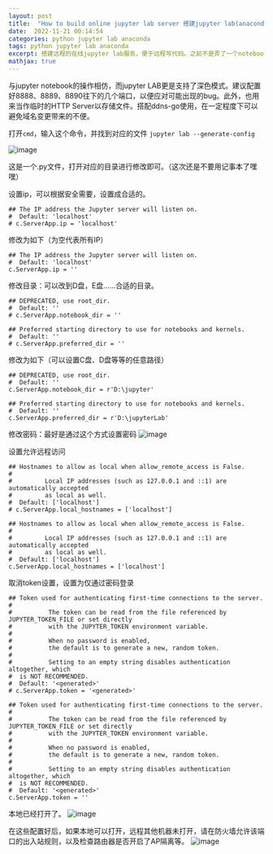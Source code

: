 ```yaml
---
layout: post
title:  "How to build online jupyter lab server 搭建jupyter lab(anaconda)"
date:  2022-11-21 00:14:54
categories: python jupyter lab anaconda
tags: python jupyter lab anaconda
excerpt: 搭建远程的在线jupyter lab服务，便于远程写代码。之前不是弄了一个notebook嘛，发现了一个更好用的jupyter lab
mathjax: true
---
```



与jupyter notebook的操作相仿，而jupyter LAB更是支持了深色模式。建议配置好8888、8889、8890往下的几个端口，以便应对可能出现的bug。此外，也用来当作临时的HTTP Server以存储文件。搭配ddns-go使用，在一定程度下可以避免域名变更带来的不便。

打开```cmd```，输入这个命令，并找到对应的文件
```jupyter lab --generate-config```

![image](https://user-images.githubusercontent.com/63193298/203014392-851ff3cd-4a2a-4f0a-a8f4-eccba2e94297.png)


这是一个.py文件，打开对应的目录进行修改即可。（这次还是不要用记事本了嘿嘿）


设置ip，可以根据安全需要，设置成合适的。 

```
## The IP address the Jupyter server will listen on.
#  Default: 'localhost'
# c.ServerApp.ip = 'localhost'
```

修改为如下（为空代表所有IP）

```
## The IP address the Jupyter server will listen on.
#  Default: 'localhost'
c.ServerApp.ip = ''
```

修改目录：可以改到D盘，E盘……合适的目录。
```
## DEPRECATED, use root_dir.
#  Default: ''
# c.ServerApp.notebook_dir = ''
```
```
## Preferred starting directory to use for notebooks and kernels.
#  Default: ''
# c.ServerApp.preferred_dir = ''
```
修改为如下（可以设置C盘、D盘等等的任意路径）
```
## DEPRECATED, use root_dir.
#  Default: ''
c.ServerApp.notebook_dir = r'D:\jupyter'
```
```
## Preferred starting directory to use for notebooks and kernels.
#  Default: ''
c.ServerApp.preferred_dir = r'D:\jupyterLab'
```

修改密码：最好是通过这个方式设置密码
![image](https://user-images.githubusercontent.com/63193298/192081122-a4a55096-43e9-4eef-9eee-9db1e54be6fb.png)

设置允许远程访问
```
## Hostnames to allow as local when allow_remote_access is False.
#  
#         Local IP addresses (such as 127.0.0.1 and ::1) are automatically accepted
#         as local as well.
#  Default: ['localhost']
# c.ServerApp.local_hostnames = ['localhost']
```

```
## Hostnames to allow as local when allow_remote_access is False.
#  
#         Local IP addresses (such as 127.0.0.1 and ::1) are automatically accepted
#         as local as well.
#  Default: ['localhost']
c.ServerApp.local_hostnames = ['localhost']
```


取消token设置，设置为仅通过密码登录
```
## Token used for authenticating first-time connections to the server.
#  
#          The token can be read from the file referenced by JUPYTER_TOKEN_FILE or set directly
#          with the JUPYTER_TOKEN environment variable.
#  
#          When no password is enabled,
#          the default is to generate a new, random token.
#  
#          Setting to an empty string disables authentication altogether, which
#  is NOT RECOMMENDED.
#  Default: '<generated>'
# c.ServerApp.token = '<generated>'
```

```
## Token used for authenticating first-time connections to the server.
#  
#          The token can be read from the file referenced by JUPYTER_TOKEN_FILE or set directly
#          with the JUPYTER_TOKEN environment variable.
#  
#          When no password is enabled,
#          the default is to generate a new, random token.
#  
#          Setting to an empty string disables authentication altogether, which
#  is NOT RECOMMENDED.
#  Default: '<generated>'
c.ServerApp.token = ''
```

本地已经打开了。
![image](https://user-images.githubusercontent.com/63193298/192081129-91a87932-449a-4543-ac68-a60246b6ae74.png)

在这些配置好后，如果本地可以打开，远程其他机器未打开，请在防火墙允许该端口的出入站规则，以及检查路由器是否开启了AP隔离等。
![image](https://user-images.githubusercontent.com/63193298/192081135-173bf9cf-7014-484f-8d4e-49f3e540732e.png)

